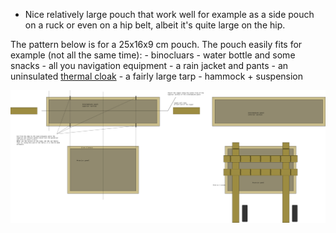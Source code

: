 

- Nice relatively large pouch that work well for example as a side pouch on a ruck or even on a hip belt, albeit it's quite large on the hip.

The pattern below is for a 25x16x9 cm pouch. The pouch easily fits for example (not all the same time):
    - binocluars
    - water bottle and some snacks
    - all you navigation equipment
    - a rain jacket and pants
    - an uninsulated [thermal cloak](../thermal%20cloak/thermal%20cloak)
    - a fairly large tarp
    - hammock + suspension


![pouch, horizontal, 25x16x9 cm](pouch,%20horizontal,%2025x16x9%20cm.svg)
